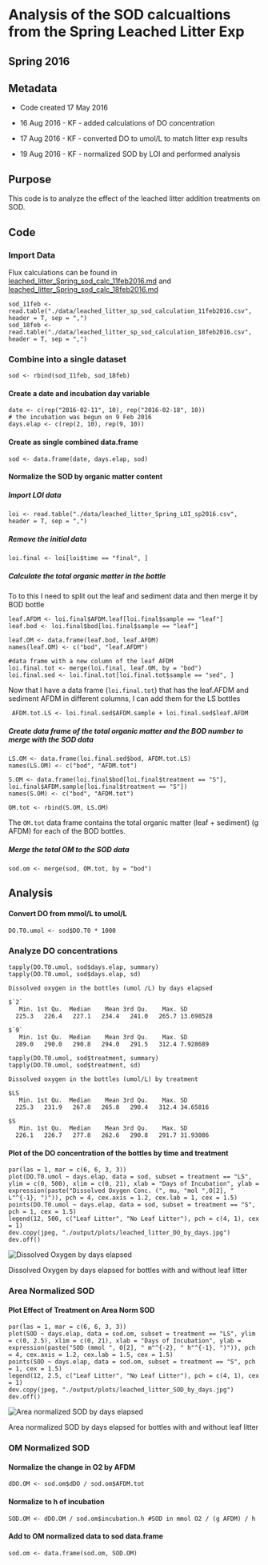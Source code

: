 # Analysis of the SOD calcualtions from the Spring Leached Litter Exp 

## Spring 2016

## Metadata

* Code created 17 May 2016

* 16 Aug 2016 - KF - added calculations of DO concentration 

* 17 Aug 2016 - KF - converted DO to umol/L to match litter exp results

* 19 Aug 2016 - KF - normalized SOD by LOI and performed analysis

## Purpose

This code is to analyze the effect of the leached litter addition treatments on SOD. 

## Code
### Import Data

Flux calculations can be found in [leached_litter_Spring_sod_calc_11feb2016.md](https://github.com/KennyPeanuts/CPOM_Flux/blob/master/lab_notebook/analysis/leached_litter_Spring_sod_calc_11feb2016.md) and [leached_litter_Spring_sod_calc_18feb2016.md](https://github.com/KennyPeanuts/CPOM_Flux/blob/master/lab_notebook/analysis/leached_litter_Spring_sod_calc_18feb2016.md)

    sod_11feb <- read.table("./data/leached_litter_sp_sod_calculation_11feb2016.csv", header = T, sep = ",")
    sod_18feb <- read.table("./data/leached_litter_sp_sod_calculation_18feb2016.csv", header = T, sep = ",")

### Combine into a single dataset

    sod <- rbind(sod_11feb, sod_18feb)
    
#### Create a date and incubation day variable

    date <- c(rep("2016-02-11", 10), rep("2016-02-18", 10))
    # the incubation was begun on 9 Feb 2016
    days.elap <- c(rep(2, 10), rep(9, 10))

#### Create as single combined data.frame

    sod <- data.frame(date, days.elap, sod)

#### Normalize the SOD by organic matter content
##### Import LOI data

    loi <- read.table("./data/leached_litter_Spring_LOI_sp2016.csv", header = T, sep = ",")

##### Remove the initial data

    loi.final <- loi[loi$time == "final", ]

##### Calculate the total organic matter in the bottle

To to this I need to split out the leaf and sediment data and then merge it by BOD bottle

    leaf.AFDM <- loi.final$AFDM.leaf[loi.final$sample == "leaf"]
    leaf.bod <- loi.final$bod[loi.final$sample == "leaf"]

    leaf.OM <- data.frame(leaf.bod, leaf.AFDM)
    names(leaf.OM) <- c("bod", "leaf.AFDM")

    #data frame with a new column of the leaf AFDM
    loi.final.tot <- merge(loi.final, leaf.OM, by = "bod")
    loi.final.sed <- loi.final.tot[loi.final.tot$sample == "sed", ]
    
Now that I have a data frame (`loi.final.tot`) that has the leaf.AFDM and sediment AFDM in different columns, I can add them for the LS bottles

     AFDM.tot.LS <- loi.final.sed$AFDM.sample + loi.final.sed$leaf.AFDM

##### Create data frame of the total organic matter and the BOD number to merge with the SOD data

    LS.OM <- data.frame(loi.final.sed$bod, AFDM.tot.LS)
    names(LS.OM) <- c("bod", "AFDM.tot")

    S.OM <- data.frame(loi.final$bod[loi.final$treatment == "S"], loi.final$AFDM.sample[loi.final$treatment == "S"])
    names(S.OM) <- c("bod", "AFDM.tot")
    
    OM.tot <- rbind(S.OM, LS.OM)

The `OM.tot` data frame contains the total organic matter (leaf + sediment) (g AFDM) for each of the BOD bottles.

##### Merge the total OM to the SOD data

    sod.om <- merge(sod, OM.tot, by = "bod")

## Analysis

#### Convert DO from mmol/L to umol/L

    DO.T0.umol <- sod$DO.T0 * 1000

### Analyze DO concentrations

    tapply(DO.T0.umol, sod$days.elap, summary) 
    tapply(DO.T0.umol, sod$days.elap, sd)

~~~~
Dissolved oxygen in the bottles (umol /L) by days elapsed

$`2`
   Min. 1st Qu.  Median    Mean 3rd Qu.    Max. SD
  225.3   226.4   227.1   234.4   241.0   265.7 13.698528 

$`9`
   Min. 1st Qu.  Median    Mean 3rd Qu.    Max. SD
  289.0   290.0   290.8   294.0   291.5   312.4 7.928689

~~~~

    tapply(DO.T0.umol, sod$treatment, summary) 
    tapply(DO.T0.umol, sod$treatment, sd)

~~~~
Dissolved oxygen in the bottles (umol/L) by treatment

$LS
   Min. 1st Qu.  Median    Mean 3rd Qu.    Max. SD
  225.3   231.9   267.8   265.8   290.4   312.4 34.65816

$S
   Min. 1st Qu.  Median    Mean 3rd Qu.    Max. SD
  226.1   226.7   277.8   262.6   290.8   291.7 31.93086

~~~~~
 
 
#### Plot of the DO concentration of the bottles by time and treatment
    
    par(las = 1, mar = c(6, 6, 3, 3))
    plot(DO.T0.umol ~ days.elap, data = sod, subset = treatment == "LS", ylim = c(0, 500), xlim = c(0, 21), xlab = "Days of Incubation", ylab = expression(paste("Dissolved Oxygen Conc. (", mu, "mol ",O[2], " L"^{-1}, ")")), pch = 4, cex.axis = 1.2, cex.lab = 1, cex = 1.5)
    points(DO.T0.umol ~ days.elap, data = sod, subset = treatment == "S", pch = 1, cex = 1.5)
    legend(12, 500, c("Leaf Litter", "No Leaf Litter"), pch = c(4, 1), cex = 1)
    dev.copy(jpeg, "./output/plots/leached_litter_DO_by_days.jpg")
    dev.off()

![Dissolved Oxygen by days elapsed](../output/plots/leached_litter_DO_by_days.jpg)

Dissolved Oxygen by days elapsed for bottles with and without leaf litter


### Area Normalized SOD

    
#### Plot Effect of Treatment on Area Norm SOD    
    par(las = 1, mar = c(6, 6, 3, 3))
    plot(SOD ~ days.elap, data = sod.om, subset = treatment == "LS", ylim = c(0, 2.5), xlim = c(0, 21), xlab = "Days of Incubation", ylab = expression(paste("SOD (mmol ", O[2], " m"^{-2}, " h"^{-1}, ")")), pch = 4, cex.axis = 1.2, cex.lab = 1.5, cex = 1.5)
    points(SOD ~ days.elap, data = sod.om, subset = treatment == "S", pch = 1, cex = 1.5)
    legend(12, 2.5, c("Leaf Litter", "No Leaf Litter"), pch = c(4, 1), cex = 1)
    dev.copy(jpeg, "./output/plots/leached_litter_SOD_by_days.jpg")
    dev.off()


![Area normalized SOD by days elapsed](../output/plots/leached_litter_SOD_by_days.jpg)

Area normalized SOD by days elapsed for bottles with and without leaf litter

### OM Normalized SOD

#### Normalize the change in O2 by AFDM

    dDO.OM <- sod.om$dDO / sod.om$AFDM.tot 

#### Normalize to h of incubation

    SOD.OM <- dDO.OM / sod.om$incubation.h #SOD in mmol O2 / (g AFDM) / h

#### Add to OM normalized data to sod data.frame

    sod.om <- data.frame(sod.om, SOD.OM)
